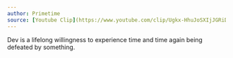 ```yaml
---
author: Primetime
source: [Youtube Clip](https://www.youtube.com/clip/Ugkx-HhuJoSXIjJGRiDAUZRxzCMXXkxCk2CG)
---
```


Dev is a lifelong willingness to experience time and time again being defeated by something.
